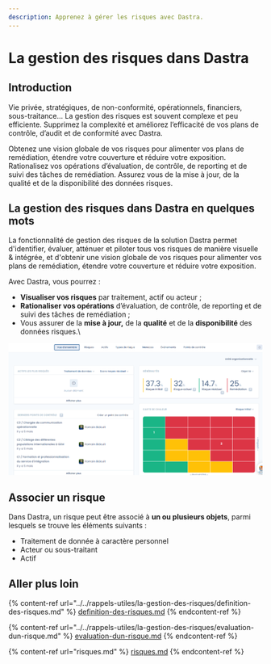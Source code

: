 ```yaml
---
description: Apprenez à gérer les risques avec Dastra.
---
```


# La gestion des risques dans Dastra

## Introduction

Vie privée,  stratégiques, de non-conformité, opérationnels, financiers, sous-traitance... La gestion des risques est souvent complexe et peu efficiente. Supprimez la complexité et améliorez l’efficacité de vos plans de contrôle, d’audit et de conformité avec Dastra.

Obtenez une vision globale de vos risques pour alimenter vos plans de remédiation, étendre votre couverture et réduire votre exposition. Rationalisez vos opérations d’évaluation, de contrôle, de reporting et de suivi des tâches de remédiation. Assurez vous de la mise à jour, de la qualité et de la disponibilité des données risques.

## La gestion des risques dans Dastra en quelques mots

La fonctionnalité de gestion des risques de la solution Dastra permet d'identifier, évaluer, atténuer et piloter tous vos risques de manière visuelle & intégrée, et d'obtenir une vision globale de vos risques pour alimenter vos plans de remédiation, étendre votre couverture et réduire votre exposition.&#x20;

Avec Dastra, vous pourrez :

* **Visualiser vos risques** par traitement, actif ou acteur ;
* **Rationaliser vos opérations** d’évaluation, de contrôle, de reporting et de suivi des tâches de remédiation ;
* Vous assurer de la **mise à jour,** de la **qualité** et de la **disponibilité** des données risques.\


![Tuile de synthèse des risques](<../../.gitbook/assets/Capture d’écran 2022-03-15 140621.png>)

## Associer un risque&#x20;

Dans Dastra, un risque peut être associé à **un ou plusieurs objets**, parmi lesquels se trouve les éléments suivants : &#x20;

* Traitement de donnée à caractère personnel
* Acteur ou sous-traitant
* Actif&#x20;

## Aller plus loin

{% content-ref url="../../rappels-utiles/la-gestion-des-risques/definition-des-risques.md" %}
[definition-des-risques.md](../../rappels-utiles/la-gestion-des-risques/definition-des-risques.md)
{% endcontent-ref %}

{% content-ref url="../../rappels-utiles/la-gestion-des-risques/evaluation-dun-risque.md" %}
[evaluation-dun-risque.md](../../rappels-utiles/la-gestion-des-risques/evaluation-dun-risque.md)
{% endcontent-ref %}

{% content-ref url="risques.md" %}
[risques.md](risques.md)
{% endcontent-ref %}



